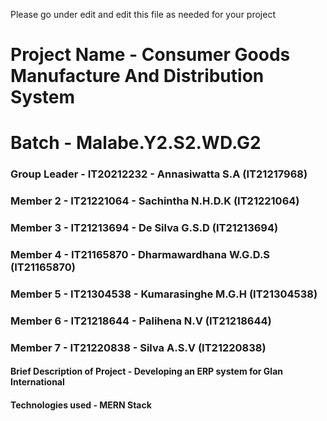 Please go under edit and edit this file as needed for your project


# Project Name - Consumer Goods Manufacture And Distribution System
# Batch - Malabe.Y2.S2.WD.G2

### Group Leader - IT20212232 - Annasiwatta S.A (IT21217968)
### Member 2 - IT21221064 - Sachintha N.H.D.K (IT21221064)
### Member 3 - IT21213694 - De Silva G.S.D (IT21213694)
### Member 4 - IT21165870 - Dharmawardhana W.G.D.S (IT21165870)
### Member 5 - IT21304538 - Kumarasinghe M.G.H (IT21304538)
### Member 6 - IT21218644 - Palihena N.V (IT21218644)
### Member 7 - IT21220838 - Silva A.S.V (IT21220838)



#### Brief Description of Project - Developing an ERP system for Glan International
#### Technologies used - MERN Stack

